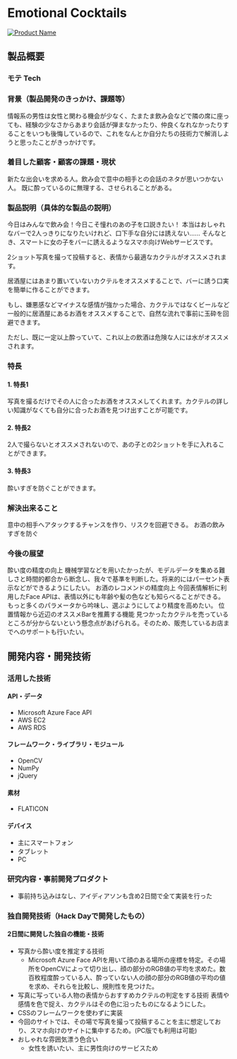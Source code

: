 # Emotional Cocktails

[![Product Name](https://raw.github.com/GabLeRoux/WebMole/master/ressources/WebMole_Youtube_Video.png)](https://www.youtube.com/channel/UC4PtjOfZTbVp9DwtJv82Lzg)

## 製品概要
### モテ Tech

### 背景（製品開発のきっかけ、課題等）
情報系の男性は女性と関わる機会が少なく、たまたま飲み会などで隣の席に座っても、経験の少なさからあまり会話が弾まなかったり、仲良くなれなかったりすることをいつも後悔しているので、これをなんとか自分たちの技術力で解消しようと思ったことがきっかけです。

### 着目した顧客・顧客の課題・現状
新たな出会いを求める人。飲み会で意中の相手との会話のネタが思いつかない人。
既に酔っているのに無理する、させられることがある。

### 製品説明（具体的な製品の説明）
今日はみんなで飲み会！今日こそ憧れのあの子を口説きたい！
本当はおしゃれなバーで2人っきりになりたいけれど、口下手な自分には誘えない......
そんなとき、スマートに女の子をバーに誘えるようなスマホ向けWebサービスです。

2ショット写真を撮って投稿すると、表情から最適なカクテルがオススメされます。

居酒屋にはあまり置いていないカクテルをオススメすることで、バーに誘う口実を簡単に作ることができます。

もし、嫌悪感などマイナスな感情が強かった場合、カクテルではなくビールなど一般的に居酒屋にあるお酒をオススメすることで、自然な流れで事前に玉砕を回避できます。

ただし、既に一定以上酔っていて、これ以上の飲酒は危険な人には水がオススメされます。

### 特長

#### 1. 特長1
写真を撮るだけでその人に合ったお酒をオススメしてくれます。カクテルの詳しい知識がなくても自分に合ったお酒を見つけ出すことが可能です。

#### 2. 特長2
2人で撮らないとオススメされないので、あの子との2ショットを手に入れることができます。

#### 3. 特長3
酔いすぎを防ぐことができます。

### 解決出来ること
意中の相手へアタックするチャンスを作り、リスクを回避できる。
お酒の飲みすぎを防ぐ

### 今後の展望
酔い度の精度の向上
	機械学習などを用いたかったが、モデルデータを集める難しさと時間的都合から断念し、我々で基準を判断した。将来的にはパーセント表示などができるようにしたい。
お酒のレコメンドの精度向上
	今回表情解析に利用したFace APIは、表情以外にも年齢や髪の色なども知らべることができる。もっと多くのパラメータから吟味し、選ぶようにしてより精度を高めたい。
位置情報から近辺のオススメBarを推薦する機能
	見つかったカクテルを売っているところが分からないという懸念点があげられる。そのため、販売しているお店までへのサポートも行いたい。

## 開発内容・開発技術
### 活用した技術
#### API・データ

* Microsoft Azure Face API
* AWS EC2
* AWS RDS

#### フレームワーク・ライブラリ・モジュール
* OpenCV
* NumPy
* jQuery

#### 素材
* FLATICON

#### デバイス
*  主にスマートフォン
*  タブレット
* PC

### 研究内容・事前開発プロダクト
* 事前持ち込みはなし、アイディアソンも含め2日間で全て実装を行った


### 独自開発技術（Hack Dayで開発したもの）
#### 2日間に開発した独自の機能・技術

* 写真から酔い度を推定する技術
    * Microsoft Azure Face APIを用いて顔のある場所の座標を特定。その場所をOpenCVによって切り出し、顔の部分のRGB値の平均を求めた。数百枚程度酔っている人、酔っていない人の顔の部分のRGB値の平均の値を求め、それらを比較し、規則性を見つけた。
* 写真に写っている人物の表情からおすすめカクテルの判定をする技術
表情や感情を色で捉え、カクテルはその色に沿ったものになるようにした。
* CSSのフレームワークを使わずに実装
* 今回のサイトでは、その場で写真を撮って投稿することを主に想定しており、スマホ向けのサイトに集中するため。(PC版でも利用は可能)
* おしゃれな雰囲気漂う色合い
    * 女性を誘いたい、主に男性向けのサービスため
